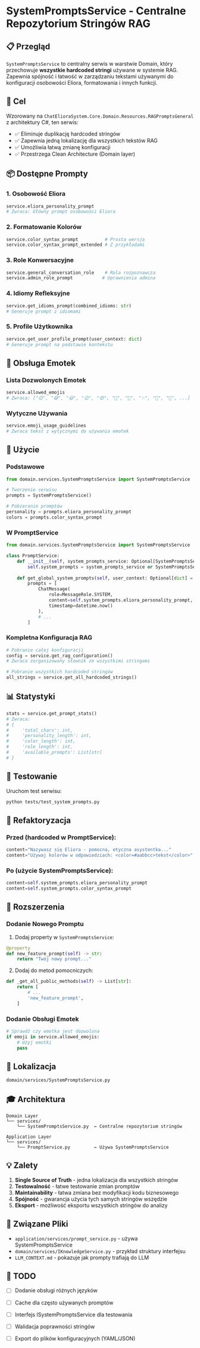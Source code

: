 # SystemPromptsService - Centralne Repozytorium Stringów RAG

## 📋 Przegląd

`SystemPromptsService` to centralny serwis w warstwie Domain, który przechowuje **wszystkie hardcoded stringi** używane w systemie RAG. Zapewnia spójność i łatwość w zarządzaniu tekstami używanymi do konfiguracji osobowości Eliora, formatowania i innych funkcji.

## 🎯 Cel

Wzorowany na `ChatElioraSystem.Core.Domain.Resources.RAGPromptsGeneral` z architektury C#, ten serwis:
- ✅ Eliminuje duplikację hardcoded stringów
- ✅ Zapewnia jedną lokalizację dla wszystkich tekstów RAG
- ✅ Umożliwia łatwą zmianę konfiguracji
- ✅ Przestrzega Clean Architecture (Domain layer)

## 📦 Dostępne Prompty

### 1. Osobowość Eliora

```python
service.eliora_personality_prompt
# Zwraca: Główny prompt osobowości Eliora
```

### 2. Formatowanie Kolorów

```python
service.color_syntax_prompt          # Prosta wersja
service.color_syntax_prompt_extended # Z przykładami
```

### 3. Role Konwersacyjne

```python
service.general_conversation_role    # Rola rozpoznawcza
service.admin_role_prompt           # Uprawnienia admina
```

### 4. Idiomy Refleksyjne

```python
service.get_idioms_prompt(combined_idioms: str)
# Generuje prompt z idiomami
```

### 5. Profile Użytkownika

```python
service.get_user_profile_prompt(user_context: dict)
# Generuje prompt na podstawie kontekstu
```

## 🎨 Obsługa Emotek

### Lista Dozwolonych Emotek

```python
service.allowed_emojis
# Zwraca: ["😊", "😄", "😃", "😉", "😍", "🤔", "💭", "✨", "🌟", "💫", ...]
```

### Wytyczne Używania

```python
service.emoji_usage_guidelines
# Zwraca tekst z wytycznymi do używania emotek
```

## 🔧 Użycie

### Podstawowe

```python
from domain.services.SystemPromptsService import SystemPromptsService

# Tworzenie serwisu
prompts = SystemPromptsService()

# Pobieranie promptów
personality = prompts.eliora_personality_prompt
colors = prompts.color_syntax_prompt
```

### W PromptService

```python
from domain.services.SystemPromptsService import SystemPromptsService

class PromptService:
    def __init__(self, system_prompts_service: Optional[SystemPromptsService] = None):
        self.system_prompts = system_prompts_service or SystemPromptsService()
    
    def get_global_system_prompts(self, user_context: Optional[dict] = None):
        prompts = [
            ChatMessage(
                role=MessageRole.SYSTEM,
                content=self.system_prompts.eliora_personality_prompt,
                timestamp=datetime.now()
            ),
            # ...
        ]
```

### Kompletna Konfiguracja RAG

```python
# Pobranie całej konfiguracji
config = service.get_rag_configuration()
# Zwraca zorganizowany słownik ze wszystkimi stringami

# Pobranie wszystkich hardcoded stringów
all_strings = service.get_all_hardcoded_strings()
```

## 📊 Statystyki

```python
stats = service.get_prompt_stats()
# Zwraca:
# {
#     'total_chars': int,
#     'personality_length': int,
#     'color_length': int,
#     'role_length': int,
#     'available_prompts': List[str]
# }
```

## 🧪 Testowanie

Uruchom test serwisu:
```bash
python tests/test_system_prompts.py
```

## 🔄 Refaktoryzacja

### Przed (hardcoded w PromptService):

```python
content="Nazywasz się Eliora - pomocna, etyczna asystentka..."
content="Używaj kolorów w odpowiedziach: <color=#aabbcc>tekst</color>"
```

### Po (użycie SystemPromptsService):

```python
content=self.system_prompts.eliora_personality_prompt
content=self.system_prompts.color_syntax_prompt
```

## 🚀 Rozszerzenia

### Dodanie Nowego Promptu

1. Dodaj property w `SystemPromptsService`:
```python
@property
def new_feature_prompt(self) -> str:
    return "Twój nowy prompt..."
```

2. Dodaj do metod pomocniczych:
```python
def _get_all_public_methods(self) -> List[str]:
    return [
        # ...
        'new_feature_prompt',
    ]
```

### Dodanie Obsługi Emotek

```python
# Sprawdź czy emotka jest dozwolona
if emoji in service.allowed_emojis:
    # Użyj emotki
    pass
```

## 📁 Lokalizacja

```
domain/services/SystemPromptsService.py
```

## 🎓 Architektura

```
Domain Layer
└── services/
    └── SystemPromptsService.py  ← Centralne repozytorium stringów

Application Layer
└── services/
    └── PromptService.py         ← Używa SystemPromptsService
```

## 💡 Zalety

1. **Single Source of Truth** - jedna lokalizacja dla wszystkich stringów
2. **Testowalność** - łatwe testowanie zmian promptów
3. **Maintainability** - łatwa zmiana bez modyfikacji kodu biznesowego
4. **Spójność** - gwarancja użycia tych samych stringów wszędzie
5. **Eksport** - możliwość eksportu wszystkich stringów do analizy

## 🔗 Związane Pliki

- `application/services/prompt_service.py` - używa SystemPromptsService
- `domain/services/IKnowledgeService.py` - przykład struktury interfejsu
- `LLM_CONTEXT.md` - pokazuje jak prompty trafiają do LLM

## 📝 TODO

- [ ] Dodanie obsługi różnych języków
- [ ] Cache dla często używanych promptów
- [ ] Interfejs ISystemPromptsService dla testowania
- [ ] Walidacja poprawności stringów
- [ ] Export do plików konfiguracyjnych (YAML/JSON)

